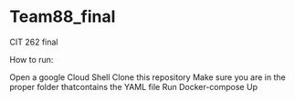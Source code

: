 # Team88_final
CIT 262 final

How to run:

Open a google Cloud Shell
Clone this repository
Make sure you are in the proper folder thatcontains the YAML file
Run Docker-compose Up
